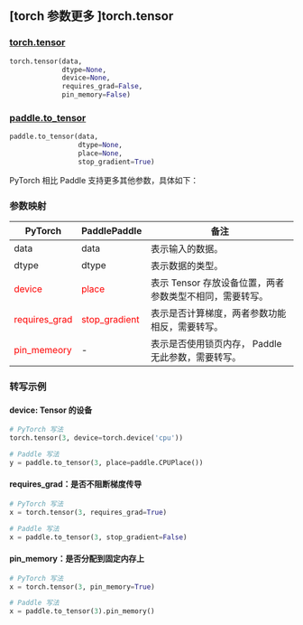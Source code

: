 ## [torch 参数更多 ]torch.tensor
### [torch.tensor](https://pytorch.org/docs/stable/generated/torch.tensor.html?highlight=tensor#torch.tensor)

```python
torch.tensor(data,
             dtype=None,
             device=None,
             requires_grad=False,
             pin_memory=False)
```

### [paddle.to_tensor](https://www.paddlepaddle.org.cn/documentation/docs/zh/develop/api/paddle/to_tensor_cn.html#to-tensor)

```python
paddle.to_tensor(data,
                 dtype=None,
                 place=None,
                 stop_gradient=True)
```

PyTorch 相比 Paddle 支持更多其他参数，具体如下：
### 参数映射
| PyTorch       | PaddlePaddle | 备注                                                   |
| ------------- | ------------ | ------------------------------------------------------ |
| data        | data        | 表示输入的数据。                   |
| dtype        | dtype        | 表示数据的类型。                   |
| <font color='red'> device </font>     | <font color='red'> place </font>       | 表示 Tensor 存放设备位置，两者参数类型不相同，需要转写。 |
| <font color='red'> requires_grad </font> | <font color='red'> stop_gradient </font>   | 表示是否计算梯度，两者参数功能相反，需要转写。 |
| <font color='red'> pin_memeory </font>   | - | 表示是否使用锁页内存， Paddle 无此参数，需要转写。   |

### 转写示例

#### device: Tensor 的设备
```python
# PyTorch 写法
torch.tensor(3, device=torch.device('cpu'))

# Paddle 写法
y = paddle.to_tensor(3, place=paddle.CPUPlace())
```

#### requires_grad：是否不阻断梯度传导
```python
# PyTorch 写法
x = torch.tensor(3, requires_grad=True)

# Paddle 写法
x = paddle.to_tensor(3, stop_gradient=False)
```

#### pin_memory：是否分配到固定内存上
```python
# PyTorch 写法
x = torch.tensor(3, pin_memory=True)

# Paddle 写法
x = paddle.to_tensor(3).pin_memory()
```
